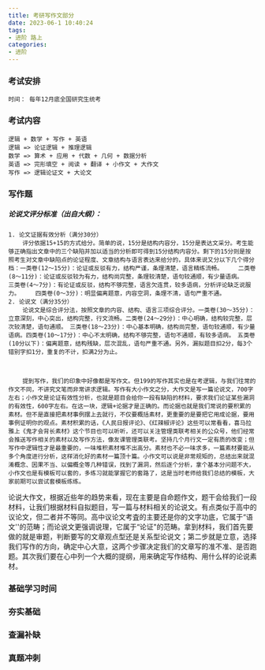 ```yaml
---
title: 考研写作文部分
date: 2023-06-1 10:40:24
tags: 
- 进阶 路上
categories:
- 进阶
---
```


### 考试安排
    时间： 每年12月底全国研究生统考
###   考试内容
    逻辑 + 数学 + 写作 + 英语
    逻辑 => 论证逻辑 + 推理逻辑
    数学 => 算术 + 应用 + 代数 + 几何 + 数据分析 
    英语 => 完形填空 + 阅读 + 翻译 + 小作文 + 大作文
    写作 => 逻辑论证文 + 大论文


### 写作题 
 ##### 论说文评分标准（出自大纲）：
    1. 论文证据有效分析（满分30分）
        评分依据15+15的方式给分。简单的说，15分是结构内容分，15分是表达文采分。考生能够正确指出文章中的三个缺陷并加以适当的分析即可得到15分结构内容分。剩下的15分则是按照考生对文章中缺陷点的论证程度、文章结构与语言表达来给分的，具体来说又分以下几个得分档：一类卷(12～15分)：论证或反驳有力，结构严谨，条理清楚，语言精练流畅。 　　二类卷(8～11分)：论证或反驳较为有力，结构尚完整，条理较清楚，语句较通顺，有少量语病。 　　三类卷(4～7分)：有论证或反驳，结构不够完整，语言欠连贯，较多语病，分析评论缺乏说服力。 　　四类卷(0～3分)：明显偏离题意，内容空洞，条理不清，语句严重不通。
    2. 论说文（满分35分）
        论说文是综合评分法，按照文章的内容、结构、语言三项综合评分。一类卷(30～35分)：立意深刻，中心突出，结构完整，行文流畅。二类卷(24～29分)：中心明确，结构较完整，层次较清楚，语句通顺。　三类卷(18～23分)：中心基本明确，结构尚完整，语句较通顺，有少量语病。四类卷(10～17分)：中心不太明确，结构不够完整，语句不通顺，有较多语病。　五类卷(10分以下)：偏离题意，结构残缺，层次混乱，语句严重不通。另外，漏拟题目扣2分，每3个错别字扣1分，重复的不计，扣满2分为止。



        提到写作，我们的印象中好像都是写作文。但199的写作其实也是在考逻辑，与我们往常的作文不同，不讲究文笔而非常讲求逻辑。写作有大小作文之分，大作文是写一篇论说文，700字左右；小作文是论证有效性分析，也就是题目会给你一段有缺陷的材料，要求我们论证某些漏洞的有效性，600字左右。在这一块，逻辑+论据才是正确的。而论据也就是我们常说的要积累的素材。但不是直接把素材事例摆上去就行，不仅要概括素材，更重要的是要把它用成论据，要用事例证明你的观点。素材积累的话，《人民日报评论》、《红辣椒评论》这些可以常看看，喜马拉雅上《鬼才会背长素材》这个节目也可以听听，还可以关注管理类联考相关的公众号，他们经常会推送写作相关的素材以及写作方法，像友课管理类联考。坚持几个月行文一定有质的改变；但写作中逻辑性才是最重要的，一味堆积素材堆不出高分。素材也不必一味求多，一篇素材要能从多个角度进行分析，这样消化好的素材一篇顶十篇。小作文可以说是非常规矩的，总结出来就混淆概念、因果不当、以偏概全等几种错误，找到了漏洞，然后逐个分析，拿个基本分问题不大，小作文也是有模板可以套的，多练习就能掌握它的套路了，这是当时老师给我们总结的模板，大家前期可以尝试套模板练练。

论说大作文，根据近些年的趋势来看，现在主要是自命题作文，题干会给我们一段材料，让我们根据材料自拟题目，写一篇与材料相关的论说文。有点类似于高中的议论文，但二者并不等同。高中议论文考査的主要还是你的文字功底，它属于“语文''的范畴；而论说文更强调说理，它属于“论证"的范畴。拿到材料，我们首先要做的就是审题，判断要写的文章观点型还是关系型论说文；第二步就是立意，选择我们写作的方向，确定中心大意，这两个步骤决定我们的文章写的准不准、是否跑题。其次我们要在心中列一个大概的提纲，用来确定写作结构、用什么样的论说素材。


### 基础学习时间
### 夯实基础
### 查漏补缺
### 真题冲刺